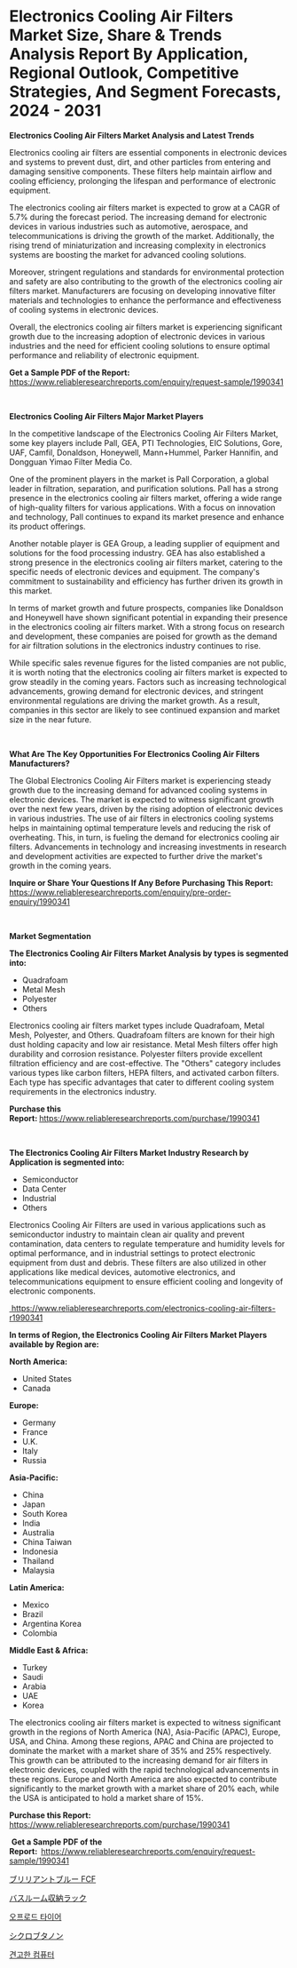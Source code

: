 <p><h1>Electronics Cooling Air Filters Market Size, Share & Trends Analysis Report By Application, Regional Outlook, Competitive Strategies, And Segment Forecasts, 2024 - 2031</h1></p><p><strong>Electronics Cooling Air Filters Market Analysis and Latest Trends</strong></p>
<p><p>Electronics cooling air filters are essential components in electronic devices and systems to prevent dust, dirt, and other particles from entering and damaging sensitive components. These filters help maintain airflow and cooling efficiency, prolonging the lifespan and performance of electronic equipment.</p><p>The electronics cooling air filters market is expected to grow at a CAGR of 5.7% during the forecast period. The increasing demand for electronic devices in various industries such as automotive, aerospace, and telecommunications is driving the growth of the market. Additionally, the rising trend of miniaturization and increasing complexity in electronics systems are boosting the market for advanced cooling solutions.</p><p>Moreover, stringent regulations and standards for environmental protection and safety are also contributing to the growth of the electronics cooling air filters market. Manufacturers are focusing on developing innovative filter materials and technologies to enhance the performance and effectiveness of cooling systems in electronic devices.</p><p>Overall, the electronics cooling air filters market is experiencing significant growth due to the increasing adoption of electronic devices in various industries and the need for efficient cooling solutions to ensure optimal performance and reliability of electronic equipment.</p></p>
<p><strong>Get a Sample PDF of the Report:&nbsp;</strong> <a href="https://www.reliableresearchreports.com/enquiry/request-sample/1990341">https://www.reliableresearchreports.com/enquiry/request-sample/1990341</a></p>
<p>&nbsp;</p>
<p><strong>Electronics Cooling Air Filters Major Market Players</strong></p>
<p><p>In the competitive landscape of the Electronics Cooling Air Filters Market, some key players include Pall, GEA, PTI Technologies, EIC Solutions, Gore, UAF, Camfil, Donaldson, Honeywell, Mann+Hummel, Parker Hannifin, and Dongguan Yimao Filter Media Co. </p><p>One of the prominent players in the market is Pall Corporation, a global leader in filtration, separation, and purification solutions. Pall has a strong presence in the electronics cooling air filters market, offering a wide range of high-quality filters for various applications. With a focus on innovation and technology, Pall continues to expand its market presence and enhance its product offerings.</p><p>Another notable player is GEA Group, a leading supplier of equipment and solutions for the food processing industry. GEA has also established a strong presence in the electronics cooling air filters market, catering to the specific needs of electronic devices and equipment. The company's commitment to sustainability and efficiency has further driven its growth in this market.</p><p>In terms of market growth and future prospects, companies like Donaldson and Honeywell have shown significant potential in expanding their presence in the electronics cooling air filters market. With a strong focus on research and development, these companies are poised for growth as the demand for air filtration solutions in the electronics industry continues to rise.</p><p>While specific sales revenue figures for the listed companies are not public, it is worth noting that the electronics cooling air filters market is expected to grow steadily in the coming years. Factors such as increasing technological advancements, growing demand for electronic devices, and stringent environmental regulations are driving the market growth. As a result, companies in this sector are likely to see continued expansion and market size in the near future.</p></p>
<p>&nbsp;</p>
<p><strong>What Are The Key Opportunities For Electronics Cooling Air Filters Manufacturers?</strong></p>
<p><p>The Global Electronics Cooling Air Filters market is experiencing steady growth due to the increasing demand for advanced cooling systems in electronic devices. The market is expected to witness significant growth over the next few years, driven by the rising adoption of electronic devices in various industries. The use of air filters in electronics cooling systems helps in maintaining optimal temperature levels and reducing the risk of overheating. This, in turn, is fueling the demand for electronics cooling air filters. Advancements in technology and increasing investments in research and development activities are expected to further drive the market's growth in the coming years.</p></p>
<p><strong>Inquire or Share Your Questions If Any Before Purchasing This Report:</strong> <a href="https://www.reliableresearchreports.com/enquiry/pre-order-enquiry/1990341">https://www.reliableresearchreports.com/enquiry/pre-order-enquiry/1990341</a></p>
<p>&nbsp;</p>
<p><strong>Market Segmentation</strong></p>
<p><strong>The Electronics Cooling Air Filters Market Analysis by types is segmented into:</strong></p>
<p><ul><li>Quadrafoam</li><li>Metal Mesh</li><li>Polyester</li><li>Others</li></ul></p>
<p><p>Electronics cooling air filters market types include Quadrafoam, Metal Mesh, Polyester, and Others. Quadrafoam filters are known for their high dust holding capacity and low air resistance. Metal Mesh filters offer high durability and corrosion resistance. Polyester filters provide excellent filtration efficiency and are cost-effective. The "Others" category includes various types like carbon filters, HEPA filters, and activated carbon filters. Each type has specific advantages that cater to different cooling system requirements in the electronics industry.</p></p>
<p><strong>Purchase this Report:&nbsp;</strong><a href="https://www.reliableresearchreports.com/purchase/1990341">https://www.reliableresearchreports.com/purchase/1990341</a></p>
<p>&nbsp;</p>
<p><strong>The Electronics Cooling Air Filters Market Industry Research by Application is segmented into:</strong></p>
<p><ul><li>Semiconductor</li><li>Data Center</li><li>Industrial</li><li>Others</li></ul></p>
<p><p>Electronics Cooling Air Filters are used in various applications such as semiconductor industry to maintain clean air quality and prevent contamination, data centers to regulate temperature and humidity levels for optimal performance, and in industrial settings to protect electronic equipment from dust and debris. These filters are also utilized in other applications like medical devices, automotive electronics, and telecommunications equipment to ensure efficient cooling and longevity of electronic components.</p></p>
<p><a href="https://www.reliableresearchreports.com/electronics-cooling-air-filters-r1990341">&nbsp;https://www.reliableresearchreports.com/electronics-cooling-air-filters-r1990341</a></p>
<p><strong>In terms of Region, the Electronics Cooling Air Filters Market Players available by Region are:</strong></p>
<p>
    <p> <strong> North America: </strong>
        <ul>
            <li>United States</li>
            <li>Canada</li>
        </ul>
        </p> 
    <p> <strong> Europe: </strong>
        <ul>
            <li>Germany</li>
            <li>France</li>
            <li>U.K.</li>
            <li>Italy</li>
            <li>Russia</li>
        </ul>
        </p> 
    <p> <strong> Asia-Pacific: </strong>
        <ul>
            <li>China</li>
            <li>Japan</li>
            <li>South Korea</li>
            <li>India</li>
            <li>Australia</li>
            <li>China Taiwan</li>
            <li>Indonesia</li>
            <li>Thailand</li>
            <li>Malaysia</li>
        </ul>
        </p> 
    <p> <strong> Latin America: </strong>
        <ul>
            <li>Mexico</li>
            <li>Brazil</li>
            <li>Argentina Korea</li>
            <li>Colombia</li>
        </ul>
        </p> 
    <p> <strong> Middle East & Africa: </strong>
        <ul>
            <li>Turkey</li>
            <li>Saudi</li>
            <li>Arabia</li>
            <li>UAE</li>
            <li>Korea</li>
        </ul>
    </p>
    </p>
<p><p>The electronics cooling air filters market is expected to witness significant growth in the regions of North America (NA), Asia-Pacific (APAC), Europe, USA, and China. Among these regions, APAC and China are projected to dominate the market with a market share of 35% and 25% respectively. This growth can be attributed to the increasing demand for air filters in electronic devices, coupled with the rapid technological advancements in these regions. Europe and North America are also expected to contribute significantly to the market growth with a market share of 20% each, while the USA is anticipated to hold a market share of 15%.</p></p>
<p><strong>Purchase this Report: </strong><a href="https://www.reliableresearchreports.com/purchase/1990341">https://www.reliableresearchreports.com/purchase/1990341</a></p>
<p>&nbsp;<strong>Get a Sample PDF of the Report:&nbsp;&nbsp;</strong><a href="https://www.reliableresearchreports.com/enquiry/request-sample/1990341">https://www.reliableresearchreports.com/enquiry/request-sample/1990341</a></p>
<p><strong></strong></p>
<p><p><a href="https://github.com/VellaJacobi2023/Market-Research-Report-List-1/blob/main/169036045759.md">ブリリアントブルー FCF</a></p><p><a href="https://medium.com/@austinjames1907/%E3%83%90%E3%82%B9%E3%83%AB%E3%83%BC%E3%83%A0%E5%8F%8E%E7%B4%8D%E3%83%A9%E3%83%83%E3%82%AF%E3%81%AE%E5%B8%82%E5%A0%B4%E5%8B%95%E5%90%91-%E5%B8%82%E5%A0%B4%E3%81%AE%E3%83%88%E3%83%AC%E3%83%B3%E3%83%89-%E6%88%90%E9%95%B7-2024%E5%B9%B4%E3%81%8B%E3%82%892031%E5%B9%B4%E3%81%BE%E3%81%A7%E3%81%AE%E4%BA%88%E6%B8%AC-da8a285e985d">バスルーム収納ラック</a></p><p><a href="https://medium.com/@bub56567/%EC%98%A4%ED%94%84%EB%A1%9C%EB%93%9C-%ED%83%80%EC%9D%B4%EC%96%B4-%EC%8B%9C%EC%9E%A5-%EC%A1%B0%EC%82%AC-%EB%B3%B4%EA%B3%A0%EC%84%9C-%EA%B7%B8-%EC%97%AD%EC%82%AC-%EB%B0%8F-2024%EB%85%84%EB%B6%80%ED%84%B0-2031%EB%85%84%EA%B9%8C%EC%A7%80%EC%9D%98-%EC%98%88%EC%B8%A1-b6558541a89b">오프로드 타이어</a></p><p><a href="https://github.com/AylinBeier/Market-Research-Report-List-1/blob/main/815835445760.md">シクロブタノン</a></p><p><a href="https://medium.com/@londonacobson5656/%EB%9F%AC%EA%B7%B8%EB%93%9C-%EC%BB%B4%ED%93%A8%ED%84%B0-%EC%8B%9C%EC%9E%A5-%EB%B6%84%EC%84%9D-%EA%B8%80%EB%A1%9C%EB%B2%8C-%EC%82%B0%EC%97%85-%EC%A0%84%EB%A7%9D-%EB%B0%8F-%EC%98%88%EC%B8%A1-2024%EB%85%84%EB%B6%80%ED%84%B0-2031%EB%85%84%EA%B9%8C%EC%A7%80-33d3a98d4a9e">견고한 컴퓨터</a></p></p>